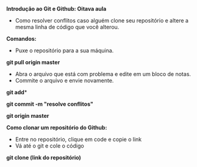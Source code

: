 **Introdução ao Git e Github: Oitava aula**

- Como resolver conflitos caso alguém clone seu repositório e altere a mesma linha de código que você alterou.

**Comandos:**

- Puxe o repositório para a sua máquina.

**git pull origin master**

- Abra o arquivo que está com problema e edite em um bloco de notas.
- Commite o arquivo e envie novamente.

**git add***

**git commit -m "resolve conflitos"**

**git origin master**

**Como clonar um repositório do Github:**

- Entre no repositório, clique em code e copie o link
- Vá até o git e cole o código

**git clone (link do repositório)**